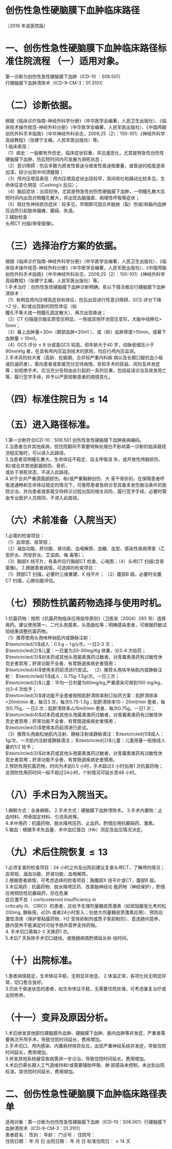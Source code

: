 # 创伤性急性硬脑膜下血肿临床路径  
（2016 年县医院版）  
# 一、创伤性急性硬脑膜下血肿临床路径标准住院流程 （一）适用对象。  
第一诊断为创伤性急性硬脑膜下血肿（ICD-10 ：S06.501）  
行硬脑膜下血肿清除术（ICD-9-CM-3：01.3101）  
# （二）诊断依据。  
根据《临床诊疗指南-神经外科学分册》（中华医学会编著，人民卫生出版社）、《临床技术操作规范-神经外科分册》（中华医学会编著，人民军医出版社）、《中国颅脑创伤外科手术指南》（中华神经外科杂志，2009,25（2）：100-101）《神经外科学高级教程》（张建宁主编，人民军医出版社）等。  
1.临床表现：  
（1）病史：一般都有外伤史，临床症状较重，并迅速恶化，尤其是特急性创伤性硬脑膜下血肿，伤后短时间内可发展为濒死状态；  
（2）意识障碍：伤后多数为原发性昏迷与继发性昏迷相重叠，或昏迷的程度逐渐加深，较少出现中间清醒期；  
（3）颅内压增高表现：颅内压增高症状出现较早，其间呕吐和躁动比较多见，生命体征变化明显（Cushing’s 反应）；  
（4）脑疝症状：出现较快，尤其是特急性创伤性硬脑膜下血肿，一侧瞳孔散大后短时间内出现对侧瞳孔散大，并出现去脑强直、病理性呼吸等症状；  
（5）局灶性神经损伤症状：较多见，早期即可因合并脑挫（裂）伤或/和脑内血肿压迫而引起肢体偏瘫、癫痫、失语。  
2.辅助检查：  
头颅CT 扫描(带骨窗像)。  
# （三）选择治疗方案的依据。  
根据《临床诊疗指南-神经外科学分册》（中华医学会编著，人民卫生出版社）、《临床技术操作规范-神经外科分册》（中华医学会编著，人民军医出版社）、《中国颅脑创伤外科手术指南》（中华神经外科杂志，2009,25（2）：100-101）《神经外科学高级教程》（张建宁主编，人民军医出版社）等。  
1.手术治疗：创伤性急性硬脑膜下血肿诊断明确，有以下情况者应行硬脑膜下血肿清除术：  
（1）有明显颅内压增高症状和体征，伤后出现进行性意识障碍，GCS 评分下降>2 分，和/或出现新的阳性体征（如  
瞳孔不等大或一侧瞳孔固定散大）、再次出现昏迷；  
（2）CT 扫描提示脑实质受压明显，一侧或双侧环池受压变形，大脑中线移位$>\!5\mathrm{mm}$；  
（3）幕上血肿量$>\!30\mathrm{m}$（颞部血肿${\times20\mathrm{m}1}~$）、或（和）血肿厚度>10mm，或幕下血肿量${\displaystyle>}10\mathrm{m}1$。  
（4）GCS 评分${\leq}8$ 分或虽GCS 较高，但年龄大于40 岁，动脉收缩压小于90mmHg 者，在具有颅内压监测技术的医院，均应行颅内压监测。  
2.手术风险较大者（高龄、妊娠期、合并较严重内科疾 病以及长期口服抗血小板或抗凝药者），需向患者或家属充分交待病情，告知手术的获益、风险及并发症等；如拒绝手术，应当充分告知由此引起的一系列后果，包括延误诊治及突发死亡等，履行签字手续，并予以严密观察患者的病情变化。  
# （四）标准住院日为${\leqslant}14$  
# （五）进入路径标准。  
1.第一诊断符合ICD-10：S06.501 创伤性急性硬脑膜下血肿疾病编码。  
2.当患者合并其他疾病，但住院期间不需要特殊处理也不影响第一诊断的临床路径流程实施时，可以进入此路径。  
3.当患者双侧瞳孔散大，生命体征不稳定、自主呼吸消 失，或开放性颅脑损伤，和/或合并其他脏器损伤、骨折，  
或处于濒死状态，不进入此路径。  
4.对于合并严重颌面部损伤，和/或严重胸肺创伤、大 骨干骨折的，在保障患者呼吸道通畅和生命体征稳定的情况下，可推荐患者急转诊至具备多发伤救治条件的医院诊治，并向患者或家属交待转诊过程出现的相关风险，履行签字手续，必要时需由专业医护人员陪同，不进入此路径。  
# （六）术前准备（入院当天）  
1.必需的检查项目：  
（1）血常规、尿常规；  
（2）凝血功能、肝功能、肾功能、血电解质、血糖、血型、感染性疾病筛查（乙型肝炎、丙型肝炎、艾滋病、梅 毒等）；  
（3）胸部X 线平片，有条件应行胸部CT 检查、心电图；（4）头颅CT 扫描(含骨窗像)。 2.根据患者病情，可选择的检查项目：  
（1）颈部CT 扫描，必要时三维重建、X 线平片； （2）腹部B 超，必要时全腹CT 扫描，心肺功能评估。  
# （七）预防性抗菌药物选择与使用时机。  
1.抗菌药物：按照《抗菌药物临床应用指导原则》（卫医发〔2004〕285 号）选择用药。建议使用第一、二代头孢菌素，头孢曲松等；明确感染患者，可根据药敏试验结果调整抗菌药物。  
（1）推荐使用头孢唑林钠肌内或静脉注射：  
$\textcircled{1}$成人：$0.5\,\mathrm{g}-1\,\mathrm{g}/\gamma$次，一日2-3 次；  
$\textcircled{2}$儿童：一日量为$20–30\mathrm{mg/Kg}$ 体重，分3-4 次给药；  
$\textcircled{3}$对本药或其他头孢菌素类药过敏者，对青霉素类药有过敏性休克史者禁用；肝肾功能不全者、有胃肠道疾病史者慎用；  
$\textcircled{4}$使用本药前须进行皮试。 （2）推荐头孢呋辛钠肌内或静脉注射： $\textcircled{1}$成人：0.75g-1.5g/次，一日三次；  
$\textcircled{2}$儿童：平均一日剂量为60mg/kg,严重感染可用到100 mg/kg，分3-4 次给予；  
$\textcircled{3}$肾功能不全患者按照肌酐清除率制订给药方案：肌酐清除率>20ml/min 者，每日3 次，每次0.75-1.5g；肌酐清除率$10{-}20\mathrm{m}1/\mathrm{min}$ 患者，每次0.75g，一日2 次；肌酐清除率$\triangle10\mathrm{m1/min}$ 患者，每次0.75g，一日1 次；  
$\textcircled{4}$对本药或其他头孢菌素类药过敏者，对青霉素类药有过敏性休克史者禁用；肝肾功能不全者、有胃肠道疾病史者慎用；  
$\textcircled{5}$使用本药前须进行皮试。  
（3）推荐头孢曲松钠肌内注射、静脉注射或静脉滴注：$\textcircled{1}$成人：1g/次，一次肌内注射或静脉滴注； $\textcircled{2}$儿童：儿童用量一般按成人量的1/2 给予；  
$\textcircled{3}$对本药或其他头孢菌素类药过敏者，对青霉素类药有过敏性休克史者禁用；肝肾功能不全者、有胃肠道疾病史者慎用。  
2.预防性用抗菌药物，时间为术前0.5 小时，手术超过3 小时加用1 次抗菌药物；总预防性用药时间一般不超过24小时，个别情况可延长至48 小时。  
# （八）手术日为入院当天。  
1.麻醉方式：全身麻醉。 2.手术方式：硬脑膜下血肿清除术。 3.手术内置物：止血材料、颅骨固定材料、引流系统等。  
4.术中用药：抗菌药物、脱水降颅压药、止血药，酌情应用抗癫痫药、激素。  
5.输血：根据手术失血量、术中血红蛋白（Hb）测定及血压情况决定。  
# （九）术后住院恢复${\leqslant}13$  
1.必须复查的检查项目：24 小时之内及出院前建议复查头颅CT，了解颅内情况；血常规、凝血功能、肝肾功能、血电解质。  
2.根据患者病情，可考虑选择的检查项目：胸腹部X 线平片或CT，腹部B 超。  
3.术后用药：抗菌药物、脱水降颅压药、改善脑神经功 能药物（神经保护），酌情应用预防性抗癫痫药，存在危重  
症应激不良（   corticosteroid insufficiency in  
critically ill， CIRCI）的患者，应给予生理剂量糖皮质激素（如琥珀酸氢化考的松200mg, 静脉用，q12h 或者24小时泵入；杜绝大剂量糖皮质激素应用）、预防应激性溃疡（保护胃粘膜药物、H2 受体抑制剂或质子泵抑制剂）、首选肠内营养，肠内营养不能满足时可给予肠外营养支持药物。  
4. 手术切口需每2-3 天换药1 次。  
5.术后7 天拆除手术切口缝线，或根据病情酌情延长拆 线时间。  
# （十）出院标准。  
1.患者病情稳定，生命体征平稳，无明显并发症。 2.体温正常，各项化验无明显异常，切口愈合良好。  
3.仍处于昏迷状态的患者，如生命体征平稳，无需要住院处理，可考虑康复治疗或出院修养。  
# （十一）变异及原因分析。  
1.术后继发其他部位硬脑膜外血肿、硬脑膜下血肿、脑内血肿等并发症，严重者需要再次开颅手术，导致住院时间延长，费用增加。  
2.手术切口、颅内感染、内置耗材排异反应，出现严重神经系统并发症，导致住院时间延长，费用增加。  
3.伴发其他系统器官疾病需进一步诊治，导致住院时间延长，费用增加。  
4.术后仍需长期人工气道维持和/或需要辅助呼吸、肺 部感染未控制，未达到出院标准，其住院时间延长，费用增加。  
# 二、创伤性急性硬脑膜下血肿临床路径表单  
适用对象：第一诊断为创伤性急性硬脑膜下血肿（ICD-10：S06.501）行硬脑膜下血肿清除术（ICD-9-CM-3：01.3101）  
患者姓名：             性别：      年龄：      门诊号：          住院号：  
住院日期：     年  月  日    出院日期：       年  月   日    标准住院日：${\leqslant}14$ 天  

